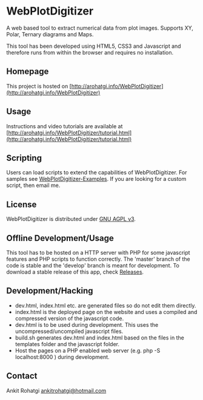 WebPlotDigitizer
================

A web based tool to extract numerical data from plot images. Supports XY, Polar, Ternary diagrams and Maps.

This tool has been developed using HTML5, CSS3 and Javascript and therefore runs from within the browser and requires no installation.

Homepage
--------

This project is hosted on [http://arohatgi.info/WebPlotDigitizer](http://arohatgi.info/WebPlotDigitizer)

Usage
-----

Instructions and video tutorials are available at [http://arohatgi.info/WebPlotDigitizer/tutorial.html](http://arohatgi.info/WebPlotDigitizer/tutorial.html)

Scripting
---------

Users can load scripts to extend the capabilities of WebPlotDigitizer. For samples see [WebPlotDigitizer-Examples](http://github.com/ankitrohatgi/WebPlotDigitizer-Examples). If you are looking for a custom script, then email me.

License
-------

WebPlotDigitizer is distributed under [GNU AGPL v3](https://www.gnu.org/licenses/agpl-3.0.en.html).

Offline Development/Usage
-------------------------

This tool has to be hosted on a HTTP server with PHP for some javascript features and PHP scripts to function correctly. The 'master' branch of the code is stable and the 'develop' branch is meant for development. To download a stable release of this app, check [Releases](https://github.com/ankitrohatgi/WebPlotDigitizer/releases).

Development/Hacking
-------------------

  - dev.html, index.html etc. are generated files so do not edit them directly.
  - index.html is the deployed page on the website and uses a compiled and compressed version of the javascript code.
  - dev.html is to be used during development. This uses the uncompressed/uncompiled javascript files.
  - build.sh generates dev.html and index.html based on the files in the templates folder and the javascript folder.
  - Host the pages on a PHP enabled web server (e.g. php -S localhost:8000 ) during development.

Contact
-------

Ankit Rohatgi <ankitrohatgi@hotmail.com>


